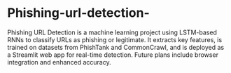 # Phishing-url-detection-
Phishing URL Detection is a machine learning project using LSTM-based RNNs to classify URLs as phishing or legitimate. It extracts key features, is trained on datasets from PhishTank and CommonCrawl, and is deployed as a Streamlit web app for real-time detection. Future plans include browser integration and enhanced accuracy. 
